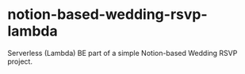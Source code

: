 # notion-based-wedding-rsvp-lambda
Serverless (Lambda) BE part of a simple Notion-based Wedding RSVP project.
